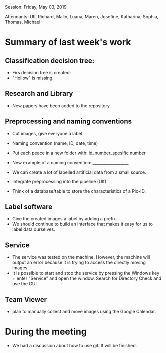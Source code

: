 Session: Friday, May 03, 2019

Attendants: Ulf, Richard, Malin, Luana, Maren, Josefine, Katharina, Sophia, Thomas, Michael 

# Summary of last week's work

## Classification decision tree: 
* Firs decision tree is created:
*   "Hollow" is missing.

## Research and Library
* New papers have been added to the repository. 

## Preprocessing and naming conventions
* Cut images, give everyone a label 
* Naming convention (name, ID, date, time) 
* Put each peace in a new folder with: id_number_spesific number
* New example of a naming convention: __________________
* We can create a lot of labelled artificial data from a small source.

* Integrate preprocessing into the pipeline (Ulf)
* Think of a database/table to store the characteristics of a Pic-ID.

## Label software
* Give the created images a label by adding a prefix.
* We should continue to build an interface that makes it easy for us to label data ourselves.

## Service
* The service was tested on the machine. However, the machine will output an error because it is trying to access the directly moving images.
* It is possible to start and stop the service by pressing the Windows key + enter "Service" and open the window. Search for Directory Check and use the GUI.


## Team Viewer
* plan to manually collect and move images using the Google Calendar.

# During the meeting
* We had a discussion about how to use git. It will be finished.


